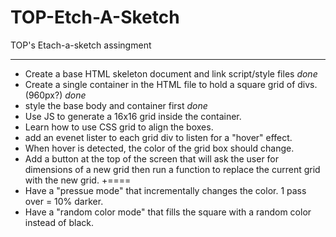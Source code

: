 # TOP-Etch-A-Sketch
TOP's Etach-a-sketch assingment

*************
- Create a base HTML skeleton document and link script/style files *done*
- Create a single container in the HTML file to hold a square grid of divs. (960px?) *done*
- style the base body and container first *done*
- Use JS to generate a 16x16 grid inside the container.
- Learn how to use CSS grid to align the boxes.
- add an evenet lister to each grid div to listen for a "hover" effect.
- When hover is detected, the color of the grid box should change.
- Add a button at the top of the screen that will ask the user for dimensions of a new grid then run a function to replace the current grid with the new grid.
+====
- Have a "pressue mode" that incrementally changes the color. 1 pass over = 10% darker.
- Have a "random color mode" that fills the square with a random color instead of black.